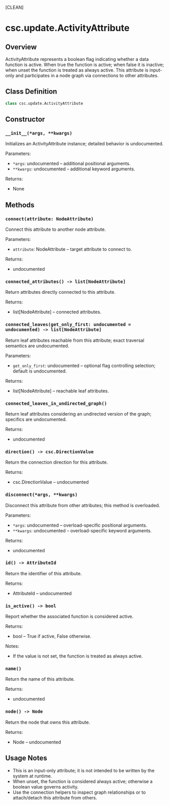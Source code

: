 [CLEAN]

# csc.update.ActivityAttribute

## Overview
ActivityAttribute represents a boolean flag indicating whether a data function is active. When true the function is active; when false it is inactive; when unset the function is treated as always active. This attribute is input-only and participates in a node graph via connections to other attributes.

## Class Definition
```python
class csc.update.ActivityAttribute
```

## Constructor
### `__init__(*args, **kwargs)`
Initializes an ActivityAttribute instance; detailed behavior is undocumented.

Parameters:
- `*args`: undocumented – additional positional arguments.
- `**kwargs`: undocumented – additional keyword arguments.

Returns:
- None

## Methods
### `connect(attribute: NodeAttribute)`
Connect this attribute to another node attribute.

Parameters:
- `attribute`: NodeAttribute – target attribute to connect to.

Returns:
- undocumented

### `connected_attributes() -> list[NodeAttribute]`
Return attributes directly connected to this attribute.

Returns:
- list[NodeAttribute] – connected attributes.

### `connected_leaves(get_only_first: undocumented = undocumented) -> list[NodeAttribute]`
Return leaf attributes reachable from this attribute; exact traversal semantics are undocumented.

Parameters:
- `get_only_first`: undocumented – optional flag controlling selection; default is undocumented.

Returns:
- list[NodeAttribute] – reachable leaf attributes.

### `connected_leaves_in_undirected_graph()`
Return leaf attributes considering an undirected version of the graph; specifics are undocumented.

Returns:
- undocumented

### `direction() -> csc.DirectionValue`
Return the connection direction for this attribute.

Returns:
- csc.DirectionValue – undocumented

### `disconnect(*args, **kwargs)`
Disconnect this attribute from other attributes; this method is overloaded.

Parameters:
- `*args`: undocumented – overload-specific positional arguments.
- `**kwargs`: undocumented – overload-specific keyword arguments.

Returns:
- undocumented

### `id() -> AttributeId`
Return the identifier of this attribute.

Returns:
- AttributeId – undocumented

### `is_active() -> bool`
Report whether the associated function is considered active.

Returns:
- bool – True if active, False otherwise.

Notes:
- If the value is not set, the function is treated as always active.

### `name()`
Return the name of this attribute.

Returns:
- undocumented

### `node() -> Node`
Return the node that owns this attribute.

Returns:
- Node – undocumented

## Usage Notes
- This is an input-only attribute; it is not intended to be written by the system at runtime.
- When unset, the function is considered always active; otherwise a boolean value governs activity.
- Use the connection helpers to inspect graph relationships or to attach/detach this attribute from others.

